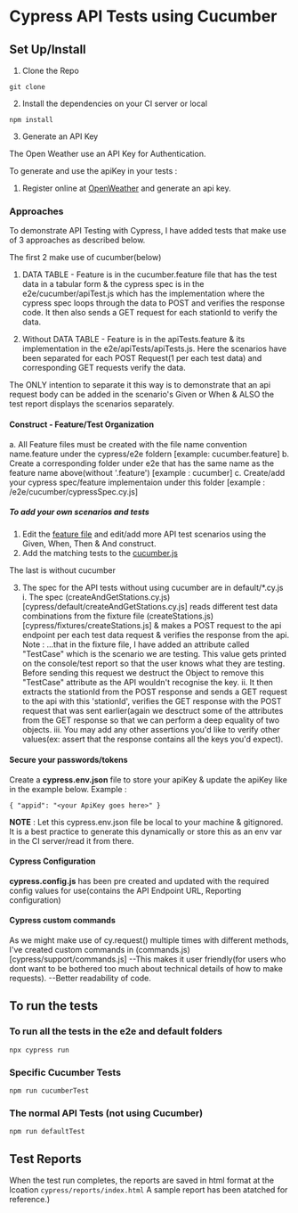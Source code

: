 # Cypress API Tests using Cucumber

## Set Up/Install
1. Clone the Repo

```
git clone
```

2. Install the dependencies on your CI server or local

```
npm install
```

3. Generate an API Key

The Open Weather use an API Key for Authentication.

To generate and use the apiKey in your tests :

1. Register online at [OpenWeather](https://home.openweathermap.org/api_keys) and generate an api key.


### Approaches
To demonstrate API Testing with Cypress, I have added tests that make use of 3 approaches as described below.

The first 2 make use of cucumber(below)

1. DATA TABLE - Feature is in the cucumber.feature file that has the test data in a tabular form & the cypress spec is in the e2e/cucumber/apiTest.js which has the implementation where the cypress spec loops through the data to POST and verifies the response code. It then also sends a GET request for each stationId to verify the data.

2. Without DATA TABLE - Feature is in the apiTests.feature & its implementation in the e2e/apiTests/apiTests.js. Here the scenarios have been separated for each POST Request(1 per each test data) and corresponding GET requests verify the data.

The ONLY intention to separate it this way is to demonstrate that an api request body can be added in the scenario's Given or When & ALSO the test report displays the scenarios separately. 

#### Construct - Feature/Test Organization
a. All Feature files must be created with the file name convention name.feature under the cypress/e2e foldern [example: cucumber.feature]
b. Create a corresponding folder under e2e that has the same name as the feature name above(without '.feature') [example : cucumber]
c. Create/add your cypress spec/feature implementaion under this folder [example : /e2e/cucumber/cypressSpec.cy.js]

##### To add your own scenarios and tests

1. Edit the [feature file](cypress/e2e/cucumber.feature) and edit/add more API test scenarios using the Given, When, Then & And construct.
2. Add the matching tests to the [cucumber.js](cypress/e2e/cucumber/cucumber.js)

The last is without cucumber

3. The spec for the API tests without using cucumber are in default/*.cy.js
   i. The spec (createAndGetStations.cy.js)[cypress/default/createAndGetStations.cy.js] reads different test data combinations from the fixture file (createStations.js)[cypress/fixtures/createStations.js] & makes a POST request to the api endpoint per each test data request & verifies the response from the api.
   Note : ...that in the fixture file, I have added an attribute called "TestCase" which is the scenario we are testing. This value gets printed on the console/test report so that the user knows what they are testing. 
   Before sending this request we destruct the Object to remove this "TestCase" attribute as the API wouldn't recognise the key.
   ii. It then extracts the stationId from the POST response and sends a GET request to the api with this 'stationId', verifies the GET response with the POST request that was sent earlier(again we desctruct some of the attributes from the GET response so that we can perform a deep equality of two objects.
   iii. You may add any other assertions you'd like to verify other values(ex: assert that the response contains all the keys you'd expect).


#### Secure your passwords/tokens
Create a <b>cypress.env.json</b> file to store your apiKey & update the apiKey like in the example below.
   Example :

```
{ "appid": "<your ApiKey goes here>" }
```

<b>NOTE</b> : Let this cypress.env.json file be local to your machine & gitignored. It is a best practice to generate this dynamically or store this as an env var in the CI server/read it from there.

#### Cypress Configuration
<b>cypress.config.js</b> has been pre created and updated with the required config values for use(contains the API Endpoint URL, Reporting configuration)

#### Cypress custom commands
As we might make use of cy.request() multiple times with different methods, I've created custom commands in (commands.js)[cypress/support/commands.js]
--This makes it user friendly(for users who dont want to be bothered too much about technical details of how to make requests).
--Better readability of code.


## To run the tests

### To run all the tests in the e2e and default folders

```
npx cypress run
```

### Specific Cucumber Tests

```
npm run cucumberTest
```

### The normal API Tests (not using Cucumber)

```
npm run defaultTest
```

## Test Reports

When the test run completes, the reports are saved in html format at the lcoation `cypress/reports/index.html`
A sample report has been atatched for reference.)
